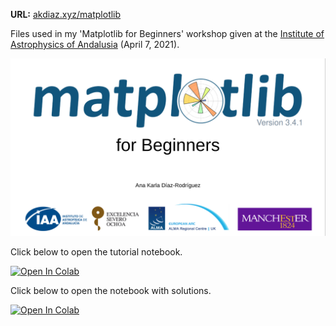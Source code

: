 **URL:** [akdiaz.xyz/matplotlib](http://akdiaz.xyz/matplotlib)

Files used in my 'Matplotlib for Beginners' workshop given at the [Institute of Astrophysics of Andalusia](https://www.iaa.csic.es/en) (April 7, 2021).

[![Slides](./images/slides.png)](https://github.com/akdiaz/Matplotlib_Beginners/blob/main/Matplotlib_Beginners.pdf)

Click below to open the tutorial notebook.

[![Open In Colab](https://colab.research.google.com/assets/colab-badge.svg)](https://colab.research.google.com/github/akdiaz/Matplotlib_Beginners/blob/main/Matplotlib_for_Beginners.ipynb)

Click below to open the notebook with solutions.

[![Open In Colab](https://colab.research.google.com/assets/colab-badge.svg)](https://colab.research.google.com/github/akdiaz/Matplotlib_Beginners/blob/main/Matplotlib_for_Beginners_with_solutions.ipynb)
